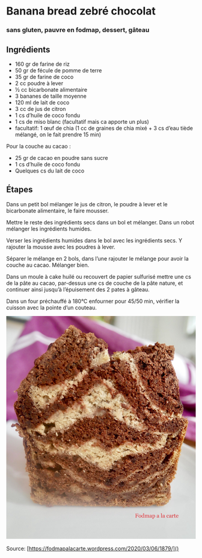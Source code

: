 # Banana bread zebré chocolat
### sans gluten, pauvre en fodmap, dessert, gâteau

## Ingrédients

- 160 gr de farine de riz
- 50 gr de fécule de pomme de terre
- 35 gr de farine de coco
- 2 cc poudre à lever
- ½ cc bicarbonate alimentaire
- 3 bananes de taille moyenne
- 120 ml de lait de coco
- 3 cc de jus de citron
- 1 cs d’huile de coco fondu
- 1 cs de miso blanc (facultatif mais ca apporte un plus)
- facultatif: 1 œuf de chia (1 cc de graines de chia mixé + 3 cs d’eau tiède mélangé, on le fait prendre 15 min)

Pour la couche au cacao :
- 25 gr de cacao en poudre sans sucre
- 1 cs d’huile de coco fondu
- Quelques cs du lait de coco

## Étapes

Dans un petit bol mélanger le jus de citron, le poudre à lever et le bicarbonate alimentaire, le faire mousser.

Mettre le reste des ingrédients secs dans un bol et mélanger. Dans un robot mélanger les ingrédients humides.

Verser les ingrédients humides dans le bol avec les ingrédients secs. Y rajouter la mousse avec les poudres à lever.

Séparer le mélange en 2 bols, dans l’une rajouter le mélange pour avoir la couche au cacao. Mélanger bien.

Dans un moule à cake huilé ou recouvert de papier sulfurisé mettre une cs de la pâte au cacao, par-dessus une cs de couche de la pâte nature, et continuer ainsi jusqu’à l’épuisement des 2 pates à gâteau.

Dans un four préchauffé à 180°C enfourner pour 45/50 min, vérifier la cuisson avec la pointe d’un couteau.

![Photo](image1.jpg)

Source: [https://fodmapalacarte.wordpress.com/2020/03/06/1879/]()
